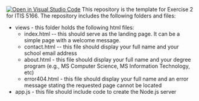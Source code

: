 [![Open in Visual Studio Code](https://classroom.github.com/assets/open-in-vscode-c66648af7eb3fe8bc4f294546bfd86ef473780cde1dea487d3c4ff354943c9ae.svg)](https://classroom.github.com/online_ide?assignment_repo_id=10105818&assignment_repo_type=AssignmentRepo)
This repository is the template for Exercise 2 for ITIS 5166. The repository includes the following folders and files:
- views - this folder holds the following html files:
  - index.html -- this should serve as the landing page. It can be a simple page with a welcome message. 
  - contact.html -- this file should display your full name and your school email address
  - about.html - this file should display your full name and your degree program (e.g., MS Computer Science, MS Information Technology, etc)
  - error404.html - this file should display your full name and an error message stating the requested page cannot be located 
- app.js -  this file should include code to create the Node.js server



